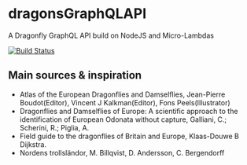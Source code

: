 # dragonsGraphQLAPI

A Dragonfly GraphQL API build on NodeJS and Micro-Lambdas

[![Build Status](https://travis-ci.org/primavera133/dragonsGraphQLAPI.svg?branch=master)](https://travis-ci.org/primavera133/dragonsGraphQLAPI)

## Main sources & inspiration

- Atlas of the European Dragonflies and Damselflies, Jean-Pierre Boudot(Editor), Vincent J Kalkman(Editor), Fons Peels(Illustrator)
- Dragonflies and Damselflies of Europe: A scientific approach to the identification of European Odonata without capture, Galliani, C.; Scherini, R.; Piglia, A.
- Field guide to the dragonflies of Britain and Europe, Klaas-Douwe B Dijkstra.
- Nordens trollsländor, M. Billqvist, D. Andersson, C. Bergendorff
